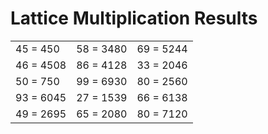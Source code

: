 # Lattice Multiplication Results

|   |   |   |
|---|---|---|
| 45 = 450 | 58 = 3480 | 69 = 5244 |
| 46 = 4508 | 86 = 4128 | 33 = 2046 |
| 50 = 750 | 99 = 6930 | 80 = 2560 |
| 93 = 6045 | 27 = 1539 | 66 = 6138 |
| 49 = 2695 | 65 = 2080 | 80 = 7120 |
